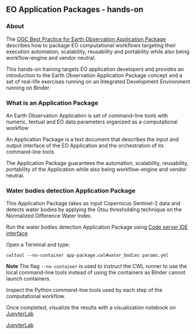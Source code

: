 ## EO Application Packages - hands-on

### About 

The [OGC Best Practice for Earth Observation Application Package](https://docs.ogc.org/bp/20-089r1.html) describes how to package EO computational workflows targeting their execution automation, scalability, reusability and portability while also being workflow-engine and vendor neutral.

This hands-on training targets EO application developers and provides an introduction to the Earth Observation Application Package concept and a set of real-life exercises running on an Integrated Development Environment running on Binder.

### What is an Application Package

An Earth Observation Application is set of command-line tools with numeric, textual and EO data parameters organized as a computational workflow

An Application Package is a text document that describes the input and output interface of the EO Application and the orchestration of its command-line tools

The Application Package guarantees the automation, scalability, reusability, portability of the Application while also being workflow-engine and vendor neutral.

### Water bodies detection Application Package

This Application Package takes as input Copernicus Sentinel-2 data and detects water bodies by applying the Otsu thresholding technique on the Normalized Difference Water Index.

Run the water bodies detection Application Package using [Code server IDE interface](../../vscode/?folder=/home/jovyan/water-bodies)

Open a Terminal and type:

```console
cwltool --no-container app-package.cwl#water_bodies params.yml
```

**Note** The flag `--no-container` is used to instruct the CWL runner to use the local command-line tools instead of using the containers as Binder cannot launch containers.

Inspect the Python command-line tools used by each step of the computational workflow.

Once completed, visualize the results with a visualization notebook on [JupyterLab](../../lab) 


[JupyterLab](../../lab/tree/visualization.ipynb) 

